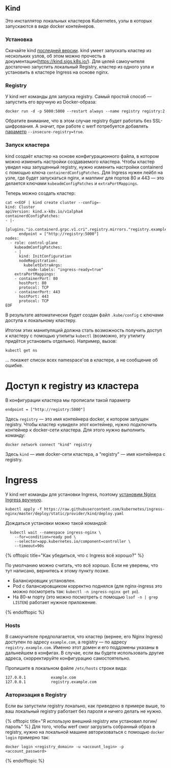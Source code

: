 ## Kind

Это инсталлятор локальных кластеров Kubernetes, узлы в которых запускаются в виде docker контейнеров.

### Установка

Скачайте kind [последней версии](https://github.com/kubernetes-sigs/kind/releases/latest). kind умеет запускать кластер из нескольких узлов, об этом можно прочесть в документации(https://kind.sigs.k8s.io/). Для целей самоучителя достаточно запустить локальный Registry, кластер из одного узла и установить в кластере Ingress на основе nginx.

### Registry

У kind нет команды для запуска registry. Самый простой способ — запустить его вручную из Docker-образа:

```shell
docker run -d -p 5000:5000 --restart always --name registry registry:2
```

Обратите внимание, что в этом случае registry будет работать без SSL-шифрования. А значит, при работе с werf потребуется добавлять [параметр](https://werf.io/documentation/reference/cli/werf_managed_images_add.html#options) `--insecure-registry=true`.

### Запуск кластера

kind создаёт кластер на основе конфигурационного файла, в котором можно изменить настройки создаваемого кластера. Чтобы кластер увидел наш запущенный registry, нужно изменить настройки containerd c помощью ключа `containerdConfigPatches`. Для Ingress нужен лейбл на узле, где будет запускаться nginx, и маппинг для портов 80 и 443 — это делается ключами `kubeadmConfigPatches` и `extraPortMappings`.

Теперь можно создать кластер:

```
cat <<EOF | kind create cluster --config=-
kind: Cluster
apiVersion: kind.x-k8s.io/v1alpha4
containerdConfigPatches:
- |-
  [plugins."io.containerd.grpc.v1.cri".registry.mirrors."registry.example.com:5000"]
      endpoint = ["http://registry:5000"]
nodes:
  - role: control-plane
    kubeadmConfigPatches:
    - |
      kind: InitConfiguration
      nodeRegistration:
        kubeletExtraArgs:
          node-labels: "ingress-ready=true"
    extraPortMappings:
    - containerPort: 80
      hostPort: 80
      protocol: TCP
    - containerPort: 443
      hostPort: 443
      protocol: TCP
EOF
```

В результате автоматически будет создан файл `.kube/config` с ключами доступа к локальному кластеру.

Итогом этих манипуляций должна стать возможность получить доступ к кластеру с помощью утилиты `kubectl` (возможно, эту утилиту придётся установить отдельно). Например, вызов:

```shell
kubectl get ns
```

… покажет список всех namespace'ов в кластере, а не сообщение об ошибке.

# Доступ к registry из кластера

В конфигурации кластера мы прописали такой параметр

```
endpoint = ["http://registry:5000"]
```

Здесь `registry` — это имя контейнера docker, к котором запущен registry. Чтобы кластер «увидел» этот контейнер, нужно подключить контейнер к docker-сети кластера. Для этого нужно выполнить команду:

```
docker network connect "kind" registry
```

Здесь `kind` — имя docker-сети кластера, а "registry" — имя контейнера с registry.

# Ingress

У kind нет команды для установки Ingress, поэтому [установим Nginx Ingress вручную](https://kubernetes.github.io/ingress-nginx/deploy/).

```
kubectl apply -f https://raw.githubusercontent.com/kubernetes/ingress-nginx/master/deploy/static/provider/kind/deploy.yaml
```

Дождаться установки можно такой командой:

```
  kubectl wait --namespace ingress-nginx \
    --for=condition=ready pod \
    --selector=app.kubernetes.io/component=controller \
    --timeout=90s
```

{% offtopic title="Как убедиться, что с Ingress всё хорошо?" %}

По умолчанию можно считать, что всё хорошо. Если не уверены, что тут написано, вернитесь к этому пункту позже.

- Балансировщик установлен.
- Pod с балансировщиком корректно поднялся (для nginx-ingress это можно посмотреть так: `kubectl -n ingress-nginx get po`).
- На 80-м порту (это можно посмотреть с помощью `lsof -n | grep LISTEN`) работает нужное приложение.

{% endofftopic %}


### Hosts

В самоучителе предполагается, что кластер (вернее, его Nginx Ingress) доступен по адресу `example.com`, а registry — по адресу `registry.example.com`. Именно этот домен и его поддомены указаны в дальнейшем в конфигах. В случае, если вы будете использовать другие адреса, скорректируйте конфигурацию самостоятельно.

Пропишите в локальном файле `/etc/hosts` строки вида:

```
127.0.0.1           example.com
127.0.0.1           registry.example.com
```

### Авторизация в Registry

Если вы запустили registry локально, как приведено в примере выше, то ваш локальный registry работает без пароля и ничего делать не нужно.

{% offtopic title="Я использую внешний registry или установил логин/пароль" %}
Для того, чтобы werf смог загрузить собранный образ в registry, нужно на локальной машине авторизоваться с помощью `docker login` примерно так:

```shell
docker login <registry_domain> -u <account_login> -p <account_password>
```
{% endofftopic %}
